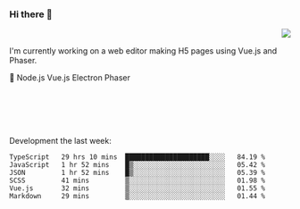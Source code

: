 ### Hi there 👋

<img align="right" src="https://github-readme-stats.vercel.app/api?username=jasonpanggo"/>

<br>
<p align="left">
I'm currently working on a web editor making H5 pages using Vue.js and Phaser.
</p>
<p align="left">
📖 Node.js Vue.js Electron Phaser
</p>
<br>
<br>
<br>
<br>

Development the last week:
<!--START_SECTION:waka-->

```text
TypeScript   29 hrs 10 mins  █████████████████████░░░░   84.19 %
JavaScript   1 hr 52 mins    █▒░░░░░░░░░░░░░░░░░░░░░░░   05.42 %
JSON         1 hr 52 mins    █▒░░░░░░░░░░░░░░░░░░░░░░░   05.39 %
SCSS         41 mins         ▒░░░░░░░░░░░░░░░░░░░░░░░░   01.98 %
Vue.js       32 mins         ▒░░░░░░░░░░░░░░░░░░░░░░░░   01.55 %
Markdown     29 mins         ▒░░░░░░░░░░░░░░░░░░░░░░░░   01.44 %
```

<!--END_SECTION:waka-->

<!--
**JASONPANGGO/jasonpanggo** is a ✨ _special_ ✨ repository because its `README.md` (this file) appears on your GitHub profile.

Here are some ideas to get you started:

- 🔭 I’m currently working on ...
- 🌱 I’m currently learning ...
- 👯 I’m looking to collaborate on ...
- 🤔 I’m looking for help with ...
- 💬 Ask me about ...
- 📫 How to reach me: ...
- 😄 Pronouns: ...
- ⚡ Fun fact: ...
-->
